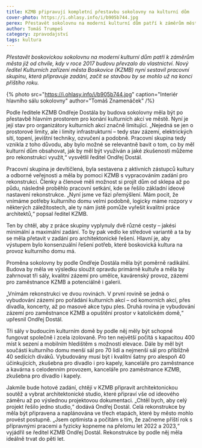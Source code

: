 ```yaml
---
title: KZMB připravují kompletní přestavbu sokolovny na kulturní dům
cover-photo: https://i.ohlasy.info/i/b905b744.jpg
perex: Přestavět sokolovnu na moderní kulturní dům patří k záměrům města od chvíle, kdy budovu převzalo. Nyní vznikla pracovní skupina, která připravuje zadání, začít se stavbou by se mohlo už na konci příštího roku.
author: Tomáš Trumpeš
category: zpravodajství
tags: kultura
---
```


*Přestavět boskovickou sokolovnu na moderní kulturní dům patří k záměrům města již od chvíle, kdy v roce 2017 budovu převzalo do vlastnictví. Nový ředitel Kulturních zařízení města Boskovice (KZMB) nyní sestavil pracovní skupinu, která připravuje zadání, začít se stavbou by se mohlo už na konci příštího roku.*

{% photo src="https://i.ohlasy.info/i/b905b744.jpg" caption="Interiér hlavního sálu sokolovny" author="Tomáš Znamenáček" /%}

Podle ředitele KZMB Ondřeje Dostála by budova sokolovny měla být po přestavbě hlavním prostorem pro konání kulturních akcí ve městě. Nyní je její stav pro organizátory kulturních akcí značně limitující. „Nejedná se jen o prostorové limity, ale i limity infrastrukturní – tedy stav zázemí, elektrických sítí, topení, jevištní techniky, ozvučení a podobně. Pracovní skupina tedy vznikla z toho důvodu, aby bylo možné se relevantně bavit o tom, co by měl kulturní dům obsahovat, jak by měl být využíván a jaké zkušenosti můžeme pro rekonstrukci využít,“ vysvětlil ředitel Ondřej Dostál.

Pracovní skupina je devítičlená, byla sestavena z aktivních zástupců kultury a odborné veřejnosti a měla by pomoci KZMB s vypracováním zadání pro rekonstrukci. Členky a členové měli možnost si projít dům od sklepa až po půdu, následně proběhlo pracovní setkání, kde se řešilo základní ideové nastavení rekonstrukce. „Nyní jsme ve fázi přemýšlení. Mám pocit, že vnímáme potřeby kulturního domu velmi podobně, logicky máme rozpory v některých záležitostech, ale ty nám jistě pomůže vyřešit kvalitní práce architektů,“ popsal ředitel KZMB.

Ten by chtěl, aby z práce skupiny vyplynuly dvě různé cesty – jakési minimální a maximální zadání. To by pak vedlo ke středové variantě a ta by se měla přetavit v zadání pro architektonické řešení. Hlavní je, aby výstupem bylo konsenzuální řešení potřeb, které boskovická kultura na provoz kulturního domu má.

Proměna sokolovny by podle Ondřeje Dostála měla být poměrně radikální. Budova by měla ve výsledku sloužit opravdu primárně kultuře a měla by zahrnovat tři sály, kvalitní zázemí pro umělce, kavárenský provoz, zázemí pro zaměstnance KZMB a potenciálně i galerii.

„Vnímám rekonstrukci ve dvou rovinách. V první rovině se jedná o vybudování zázemí pro pořádání kulturních akcí – od komorních akcí, přes divadla, koncerty, až po masové akce typu ples. Druhá rovina je vybudování zázemí pro zaměstnance KZMB a opuštění prostor v katolickém domě,“ upřesnil Ondřej Dostál.

Tři sály v budoucím kulturním domě by podle něj měly být schopné fungovat společně i zcela izolovaně. Pro ten největší počítá s kapacitou 400 míst k sezení a mobilním hledištěm s možností elevace. Dále by měl být součástí kulturního domu menší sál pro 70 lidí a nejmenší sál pro přibližně 40 sedících diváků. Vybudovány musí být i kvalitní šatny pro alespoň 40 účinkujících, zkušebna pro divadlo i pro kapely, kanceláře pro zaměstnance a kavárna s celodenním provozem, kanceláře pro zaměstnance KZMB, zkušebna pro divadlo i kapely.

Jakmile bude hotové zadání, chtějí v KZMB připravit architektonickou soutěž a vybrat architektonické studio, které připraví vše od ideového záměru až po výslednou projektovou dokumentaci. „Chtěl bych, aby celý projekt řešilo jedno studio,“ dodává Ondřej Dostál. Celá rekonstrukce by měla být připravena a naplánována ve třech etapách, které by město mohlo provést postupně. „Jsem optimista a počítám s tím, že začneme příští rok s přípravnými pracemi a fyzicky kopneme na přelomu let 2022 a 2023,“ vyjádřil se ředitel KZMB Ondřej Dostál. Rekonstrukce by podle něj měla ideálně trvat do pěti let.
